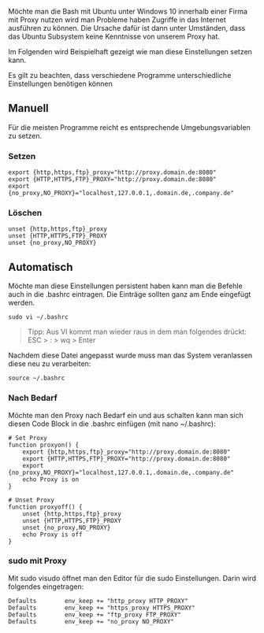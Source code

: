 Möchte man die Bash mit Ubuntu unter Windows 10 innerhalb einer Firma mit Proxy nutzen wird man Probleme haben Zugriffe in das Internet ausführen zu können. Die Ursache dafür ist dann unter Umständen, dass das Ubuntu Subsystem keine Kenntnisse von unserem Proxy hat.

Im Folgenden wird Beispielhaft gezeigt wie man diese Einstellungen setzen kann.

Es gilt zu beachten, dass verschiedene Programme unterschiedliche Einstellungen benötigen können

## Manuell
Für die meisten Programme reicht es entsprechende Umgebungsvariablen zu setzen.

### Setzen
```
export {http,https,ftp}_proxy="http://proxy.domain.de:8080"
export {HTTP,HTTPS,FTP}_PROXY="http://proxy.domain.de:8080"
export {no_proxy,NO_PROXY}="localhost,127.0.0.1,.domain.de,.company.de"
```
### Löschen
```
unset {http,https,ftp}_proxy
unset {HTTP,HTTPS,FTP}_PROXY
unset {no_proxy,NO_PROXY}
```

## Automatisch
Möchte man diese Einstellungen persistent haben kann man die Befehle auch in die .bashrc eintragen. Die Einträge sollten ganz am Ende eingefügt werden.

`sudo vi ~/.bashrc`
> Tipp: Aus VI kommt man wieder raus in dem man folgendes drückt: ESC > : > wq > Enter

Nachdem diese Datei angepasst wurde muss man das System veranlassen diese neu zu verarbeiten:

`source ~/.bashrc`

### Nach Bedarf
Möchte man den Proxy nach Bedarf ein und aus schalten kann man sich diesen Code Block in die .bashrc einfügen (mit nano ~/.bashrc):

```
# Set Proxy
function proxyon() {
    export {http,https,ftp}_proxy="http://proxy.domain.de:8080"
    export {HTTP,HTTPS,FTP}_PROXY="http://proxy.domain.de:8080"
    export {no_proxy,NO_PROXY}="localhost,127.0.0.1,.domain.de,.company.de"
    echo Proxy is on
}

# Unset Proxy
function proxyoff() {
    unset {http,https,ftp}_proxy
    unset {HTTP,HTTPS,FTP}_PROXY
    unset {no_proxy,NO_PROXY}
    echo Proxy is off
}
```

### sudo mit Proxy
Mit sudo visudo öffnet man den Editor für die sudo Einstellungen. Darin wird folgendes eingetragen:

```
Defaults        env_keep += "http_proxy HTTP_PROXY"
Defaults        env_keep += "https_proxy HTTPS_PROXY"
Defaults        env_keep += "ftp_proxy FTP_PROXY"
Defaults        env_keep += "no_proxy NO_PROXY"
```
